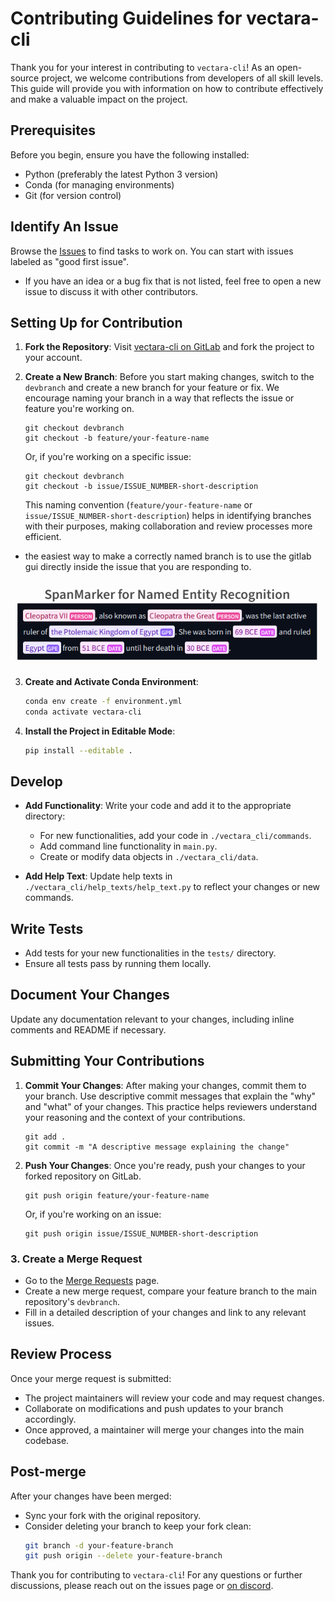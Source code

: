 # Contributing Guidelines for vectara-cli

Thank you for your interest in contributing to `vectara-cli`! As an open-source project, we welcome contributions from developers of all skill levels. This guide will provide you with information on how to contribute effectively and make a valuable impact on the project.

## Prerequisites

Before you begin, ensure you have the following installed:

- Python (preferably the latest Python 3 version)
- Conda (for managing environments)
- Git (for version control)

## Identify An Issue

Browse the [Issues](https://git.tonic-ai.com/contribute/vectara/vectara-cli/issues) to find tasks to work on. You can start with issues labeled as "good first issue".
- If you have an idea or a bug fix that is not listed, feel free to open a new issue to discuss it with other contributors.

## Setting Up for Contribution

1. **Fork the Repository**: Visit [vectara-cli on GitLab](https://git.tonic-ai.com/contribute/vectara/vectara-cli/) and fork the project to your account.

2. **Create a New Branch**: Before you start making changes, switch to the `devbranch` and create a new branch for your feature or fix. We encourage naming your branch in a way that reflects the issue or feature you're working on.

    ```
    git checkout devbranch
    git checkout -b feature/your-feature-name
    ```
    Or, if you're working on a specific issue:

    ```
    git checkout devbranch
    git checkout -b issue/ISSUE_NUMBER-short-description
    ```

    This naming convention (`feature/your-feature-name` or `issue/ISSUE_NUMBER-short-description`) helps in identifying branches with their purposes, making collaboration and review processes more efficient.

- the easiest way to make a correctly named branch is to use the gitlab gui directly inside the issue that you are responding to.

![easily use the GUI to make a branch](image.png)


3. **Create and Activate Conda Environment**:

   ```bash
   conda env create -f environment.yml
   conda activate vectara-cli
   ```

4. **Install the Project in Editable Mode**:

   ```bash
   pip install --editable .
   ```

## Develop

- **Add Functionality**: Write your code and add it to the appropriate directory:
  - For new functionalities, add your code in `./vectara_cli/commands`.
  - Add command line functionality in `main.py`.
  - Create or modify data objects in `./vectara_cli/data`.

- **Add Help Text**: Update help texts in `./vectara_cli/help_texts/help_text.py` to reflect your changes or new commands.

## Write Tests

- Add tests for your new functionalities in the `tests/` directory.
- Ensure all tests pass by running them locally.

## Document Your Changes

Update any documentation relevant to your changes, including inline comments and README if necessary.

## Submitting Your Contributions

1. **Commit Your Changes**: After making your changes, commit them to your branch. Use descriptive commit messages that explain the "why" and "what" of your changes. This practice helps reviewers understand your reasoning and the context of your contributions.

    ```
    git add .
    git commit -m "A descriptive message explaining the change"
    ```

2. **Push Your Changes**: Once you're ready, push your changes to your forked repository on GitLab.

    ```
    git push origin feature/your-feature-name
    ```
    Or, if you're working on an issue:

    ```
    git push origin issue/ISSUE_NUMBER-short-description
    ```

### 3. Create a Merge Request
- Go to the [Merge Requests](https://git.tonic-ai.com/contribute/vectara/vectara-cli/-/merge_requests) page.
- Create a new merge request, compare your feature branch to the main repository's `devbranch`.
- Fill in a detailed description of your changes and link to any relevant issues.

## Review Process
Once your merge request is submitted:
- The project maintainers will review your code and may request changes.
- Collaborate on modifications and push updates to your branch accordingly.
- Once approved, a maintainer will merge your changes into the main codebase.

## Post-merge
After your changes have been merged:
- Sync your fork with the original repository.
- Consider deleting your branch to keep your fork clean:
  ```bash
  git branch -d your-feature-branch
  git push origin --delete your-feature-branch
  ```

Thank you for contributing to `vectara-cli`! For any questions or further discussions, please reach out on the issues page or [on discord](https://discord.gg/7H4SKQekKe).